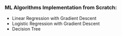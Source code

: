 ### ML Algorithms Implementation from Scratch:
- Linear Regression with Gradient Descent
- Logistic Regression with Gradient Descent
- Decision Tree
